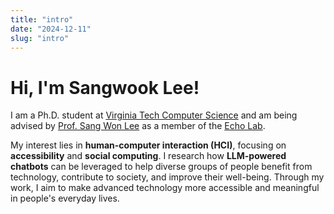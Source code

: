 ```yaml
---
title: "intro"
date: "2024-12-11"
slug: "intro"
---
```


# Hi, I'm Sangwook Lee!

I am a Ph.D. student at [Virginia Tech Computer Science](https://cs.vt.edu) and am being advised by [Prof. Sang Won Lee](https://echolab.cs.vt.edu/sangwonlee/) as a member of the [Echo Lab](https://echolab.cs.vt.edu/).

My interest lies in **human-computer interaction (HCI)**, focusing on **accessibility** and **social computing**. I research how **LLM-powered chatbots** can be leveraged to help diverse groups of people benefit from technology, contribute to society, and improve their well-being. Through my work, I aim to make advanced technology more accessible and meaningful in people's everyday lives.

